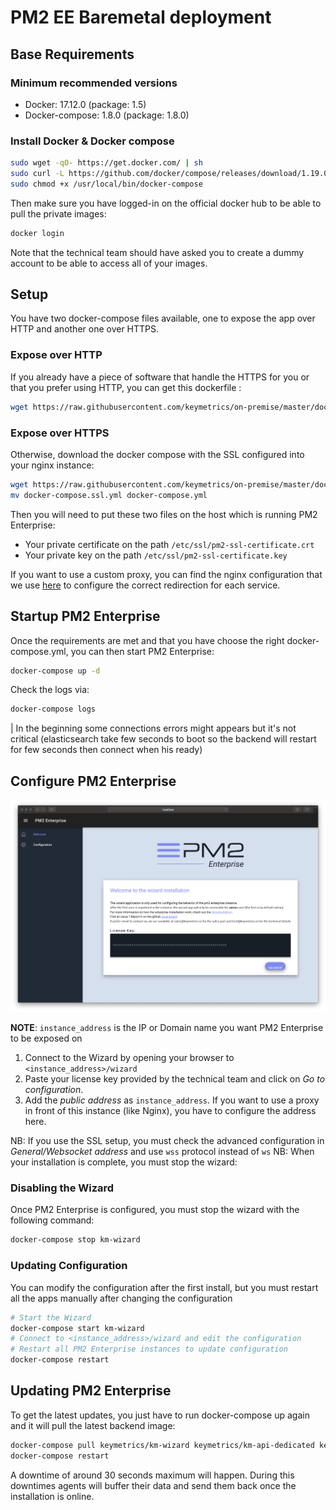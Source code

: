 # PM2 EE Baremetal deployment

## Base Requirements

### Minimum recommended versions

- Docker: 17.12.0 (package: 1.5)
- Docker-compose: 1.8.0 (package: 1.8.0)

### Install Docker & Docker compose

```bash
sudo wget -qO- https://get.docker.com/ | sh
sudo curl -L https://github.com/docker/compose/releases/download/1.19.0/docker-compose-`uname -s`-`uname -m` -o /usr/local/bin/docker-compose
sudo chmod +x /usr/local/bin/docker-compose
```

Then make sure you have logged-in on the official docker hub to be able to pull the private images:

```bash
docker login
```

Note that the technical team should have asked you to create a dummy account to be able to access all of your images.

## Setup

You have two docker-compose files available, one to expose the app over HTTP and another one over HTTPS.

### Expose over HTTP

If you already have a piece of software that handle the HTTPS for you or that you prefer using HTTP, you can get this dockerfile :

```bash
wget https://raw.githubusercontent.com/keymetrics/on-premise/master/docker/docker-compose.yml
```

### Expose over HTTPS

Otherwise, download the docker compose with the SSL configured into your nginx instance:

```bash
wget https://raw.githubusercontent.com/keymetrics/on-premise/master/docker/docker-compose.ssl.yml
mv docker-compose.ssl.yml docker-compose.yml
```

Then you will need to put these two files on the host which is running PM2 Enterprise:
- Your private certificate on the path `/etc/ssl/pm2-ssl-certificate.crt`
- Your private key on the path `/etc/ssl/pm2-ssl-certificate.key`

If you want to use a custom proxy, you can find the nginx configuration that we use [here](https://github.com/keymetrics/on-premise/blob/master/docker/dockerfiles/nginx.conf) to configure the correct redirection for each service.

## Startup PM2 Enterprise

Once the requirements are met and that you have choose the right docker-compose.yml, you can then start PM2 Enterprise:

```bash
docker-compose up -d
```

Check the logs via:

```bash
docker-compose logs
```

| In the beginning some connections errors might appears but it's not critical (elasticsearch take few seconds to boot so the backend will restart for few seconds then connect when his ready)

## Configure PM2 Enterprise

![wizard preview on localhost/wizard](assets/wizard-interface.png)

**NOTE**: `instance_address` is the IP or Domain name you want PM2 Enterprise to be exposed on

1. Connect to the Wizard by opening your browser to `<instance_address>/wizard`
1. Paste your license key provided by the technical team and click on *Go to configuration*.
1. Add the *public address* as `instance_address`. If you want to use a proxy in front of this instance (like Nginx), you have to configure the address here.

NB: If you use the SSL setup, you must check the advanced configuration in *General/Websocket address* and use `wss` protocol instead of `ws`
NB: When your installation is complete, you must stop the wizard:

### Disabling the Wizard

Once PM2 Enterprise is configured, you must stop the wizard with the following command:

```bash
docker-compose stop km-wizard
```

### Updating Configuration

You can modify the configuration after the first install, but you must restart all the apps manually after changing the configuration

```bash
# Start the Wizard
docker-compose start km-wizard
# Connect to <instance_address>/wizard and edit the configuration
# Restart all PM2 Enterprise instances to update configuration
docker-compose restart
```

## Updating PM2 Enterprise

To get the latest updates, you just have to run docker-compose up again and it will pull the latest backend image:

```bash
docker-compose pull keymetrics/km-wizard keymetrics/km-api-dedicated keymetrics/noex-enterprise
docker-compose restart
```

A downtime of around 30 seconds maximum will happen. During this downtimes agents will buffer their data and send them back once the installation is online.


